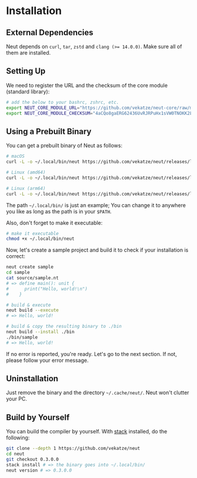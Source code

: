 # Installation

## External Dependencies

Neut depends on `curl`, `tar`, `zstd` and `clang (>= 14.0.0)`. Make sure all of them are installed.

## Setting Up

We need to register the URL and the checksum of the core module (standard library):

```sh
# add the below to your bashrc, zshrc, etc.
export NEUT_CORE_MODULE_URL="https://github.com/vekatze/neut-core/raw/main/release/0-2-0-25.tar.zst"
export NEUT_CORE_MODULE_CHECKSUM="4aCQo8gaERG62436UvRJRPuHx1sVW0TNOKK2Ltke0QA="
```

## Using a Prebuilt Binary

You can get a prebuilt binary of Neut as follows:

```sh
# macOS
curl -L -o ~/.local/bin/neut https://github.com/vekatze/neut/releases/latest/download/neut-amd64-darwin

# Linux (amd64)
curl -L -o ~/.local/bin/neut https://github.com/vekatze/neut/releases/latest/download/neut-amd64-linux

# Linux (arm64)
curl -L -o ~/.local/bin/neut https://github.com/vekatze/neut/releases/latest/download/neut-arm64-linux
```

The path `~/.local/bin/` is just an example; You can change it to anywhere you like as long as the path is in your `$PATH`.

Also, don't forget to make it executable:

```sh
# make it executable
chmod +x ~/.local/bin/neut
```

Now, let's create a sample project and build it to check if your installation is correct:

```sh
neut create sample
cd sample
cat source/sample.nt
# => define main(): unit {
#      print("Hello, world!\n")
#    }

# build & execute
neut build --execute
# => Hello, world!

# build & copy the resulting binary to ./bin
neut build --install ./bin
./bin/sample
# => Hello, world!
```

If no error is reported, you're ready. Let's go to the next section. If not, please follow your error message.

## Uninstallation

Just remove the binary and the directory `~/.cache/neut/`. Neut won't clutter your PC.

## Build by Yourself

You can build the compiler by yourself. With [stack](https://docs.haskellstack.org/en/stable/) installed, do the following:

```sh
git clone --depth 1 https://github.com/vekatze/neut
cd neut
git checkout 0.3.0.0
stack install # => the binary goes into ~/.local/bin/
neut version # => 0.3.0.0
```
